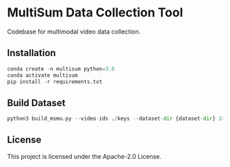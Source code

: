 # MultiSum Data Collection Tool

Codebase for multimodal video data collection. 

## Installation

```python
conda create -n multisum python=3.8
conda activate multisum
pip install -r requirements.txt
```

## Build Dataset

```python
python3 build_msmo.py --video-ids ./keys --dataset-dir {dataset-dir} 2>&1 | tee "$HOME/build$(($(ls $HOME | wc -l)-3)).log"
```

## License

This project is licensed under the Apache-2.0 License.
